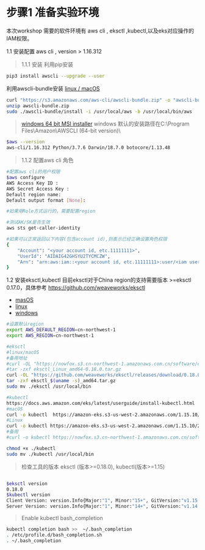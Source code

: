 # 步骤1 准备实验环境
本次workshop 需要的软件环境有 aws cli , eksctl ,kubectl,以及eks对应操作的IAM权限。

1.1 安装配置 aws cli , version > 1.16.312
 
 >1.1.1 安装
 利用pip安装
 ```bash
 pip3 install awscli --upgrade --user
 ```

利用awscli-bundle安装
 [linux / macOS ](https://s3.amazonaws.com/aws-cli/awscli-bundle.zip)
 
 ```bash
 curl "https://s3.amazonaws.com/aws-cli/awscli-bundle.zip" -o "awscli-bundle.zip"
 unzip awscli-bundle.zip
 sudo ./awscli-bundle/install -i /usr/local/aws -b /usr/local/bin/aws
 ```
 
 >[windows 64 bit MSI installer](https://s3.amazonaws.com/aws-cli/AWSCLI64PY3.msi)
 windows 默认的安装路径在C:\Program Files\Amazon\AWSCLI (64-bit version)\
  
 ```bash
 $aws --version
 aws-cli/1.16.312 Python/3.7.6 Darwin/18.7.0 botocore/1.13.48
 ```
 
>1.1.2 配置aws cli 角色


```bash
#配置aws cli的用户权限
$aws configure
AWS Access Key ID :
AWS Secret Access Key :
Default region name:
Default output format [None]:

#如果用Role方式运行的，需要配置region

#测试AK/SK是否生效
aws sts get-caller-identity

#如果可以正常返回以下内容(包含account id),则表示已经正确设置角色权限
{
    "Account": "<your account id, etc.11111111>", 
    "UserId": "AIDAIG42GHSYU2TYCMCZW", 
    "Arn": "arn:aws:iam::<your account id, etc.11111111>:user/<iam user>"
}
```

1.2 安装eksctl,kubectl
目前eksctl对于China region的支持需要版本 >=eksctl 0.17.0，具体参考 https://github.com/weaveworks/eksctl 
* [masOS](https://github.com/weaveworks/eksctl/releases/download/0.18.0/eksctl_Darwin_amd64.tar.gz)
* [linux](https://github.com/weaveworks/eksctl/releases/download/0.18.0/eksctl_Linux_amd64.tar.gz)
* [windows](https://github.com/weaveworks/eksctl/releases/download/0.18.0/eksctl_Windows_amd64.zip)

```bash
#设置默认region
export AWS_DEFAULT_REGION=cn-northwest-1
export AWS_REGION=cn-northwest-1

#eksctl
#linux/macOS
#备用地址
#curl -OL "https://nowfox.s3.cn-northwest-1.amazonaws.com.cn/software/eksctl_Linux_amd64-0.18.0.tar.gz"
#tar -zxf eksctl_Linux_amd64-0.18.0.tar.gz
curl -OL "https://github.com/weaveworks/eksctl/releases/download/0.18.0/eksctl_$(uname -s)_amd64.tar.gz"
tar -zxf eksctl_$(uname -s)_amd64.tar.gz
sudo mv ./eksctl /usr/local/bin

#kubectl
https://docs.aws.amazon.com/eks/latest/userguide/install-kubectl.html
#macOS
curl -o kubectl  https://amazon-eks.s3-us-west-2.amazonaws.com/1.15.10/2020-02-22/bin/darwin/amd64/kubectl
#Linux
curl -o kubectl https://amazon-eks.s3-us-west-2.amazonaws.com/1.15.10/2020-02-22/bin/linux/amd64/kubectl
#备用
#curl -o kubectl https://nowfox.s3.cn-northwest-1.amazonaws.com.cn/software/kubectl

chmod +x ./kubectl
sudo mv ./kubectl /usr/local/bin

```
>检查工具的版本 eksctl (版本>=0.18.0), kubectl(版本>=1.15)

```bash

$eksctl version
0.18.0
$kubectl version
Client Version: version.Info{Major:"1", Minor:"15+", GitVersion:"v1.15.10-eks-bac369", GitCommit:"bac3690554985327ae4d13e42169e8b1c2f37226", GitTreeState:"clean", BuildDate:"2020-02-21T23:37:18Z", GoVersion:"go1.12.12", Compiler:"gc", Platform:"linux/amd64"}
Server Version: version.Info{Major:"1", Minor:"14+", GitVersion:"v1.14.9-eks-502bfb", GitCommit:"502bfb383169b124d87848f89e17a04b9fc1f6f0", GitTreeState:"clean", BuildDate:"2020-02-07T01:31:02Z", GoVersion:"go1.12.12", Compiler:"gc", Platform:"linux/amd64"}
```

>Enable kubectl bash_completion
```bash
kubectl completion bash >>  ~/.bash_completion
. /etc/profile.d/bash_completion.sh
. ~/.bash_completion
```


